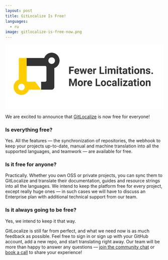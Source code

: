 ```yaml
---
layout: post
title: GitLocalize Is Free!
languages:
  - ru
image: gitlocalize-is-free-now.png
---
```


![GitLocalize Is Free](/img/gitlocalize-is-free-now.png)

We are excited to announce that [GitLocalize](https://gitlocalize.com) is now free for everyone!

### Is everything free?
Yes. All the features — the synchronization of repositories, the webhook to keep your projects up-to-date, manual and machine translation into all the supported languages, and teamwork — are available for free.

### Is it free for anyone?
Practically. Whether you own OSS or private projects, you can sync them to GitLocalize and translate their documentation, guides and resource strings into all the languages. We intend to keep the platform free for every project, except really huge ones — in such cases we will have to discuss an Enterprise plan with additional technical support from our team.

### Is it always going to be free?
Yes, we intend to keep it that way.

GitLocalize is still far from perfect, and what we need now is as much feedback as possible. Feel free to sign in or sign up with your GitHub account, add a new repo, and start translating right away. Our team will be more than happy to answer any questions — [join the community chat](https://gitter.im/gitlocalize/Lobby) or [book a call](https://calendly.com/stacy_gl) to share your experience!




